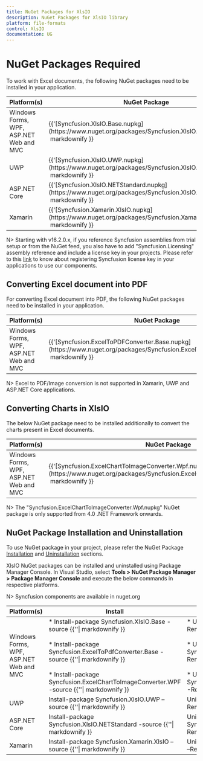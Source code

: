 ```yaml
---
title: NuGet Packages for XlsIO
description: NuGet Packages for XlsIO library
platform: file-formats
control: XlsIO
documentation: UG
---
```

# NuGet Packages Required

To work with Excel documents, the following NuGet packages need to be installed in your application.

<table>
<tr>
<thead>
<th><b>Platform(s)</b></th>
<th><b>NuGet Package</b></th>
</thead>
</tr>
<tr>
<td>
Windows Forms, WPF, ASP.NET Web and MVC
</td>
<td>
{{'[Syncfusion.XlsIO.Base.nupkg](https://www.nuget.org/packages/Syncfusion.XlsIO.Base/)'| markdownify }}
</td>
</tr>
<tr>
<td>
UWP
</td>
<td>
{{'[Syncfusion.XlsIO.UWP.nupkg](https://www.nuget.org/packages/Syncfusion.XlsIO.UWP/)'| markdownify }}
</td>
</tr>
<tr>
<td>
ASP.NET Core
</td>
<td>
{{'[Syncfusion.XlsIO.NETStandard.nupkg](https://www.nuget.org/packages/Syncfusion.XlsIO.NETStandard/)'| markdownify }}
</td>
</tr>
<tr>
<td>
Xamarin
</td>
<td>
{{'[Syncfusion.Xamarin.XlsIO.nupkg](https://www.nuget.org/packages/Syncfusion.Xamarin.XlsIO/)'| markdownify }}
</td>
</tr>
</table>

N> Starting with v16.2.0.x, if you reference Syncfusion assemblies from trial setup or from the NuGet feed, you also have to add "Syncfusion.Licensing" assembly reference and include a license key in your projects. Please refer to this [link](https://help.syncfusion.com/common/essential-studio/licensing/license-key) to know about registering Syncfusion license key in your applications to use our components.


## Converting Excel document into PDF

For converting Excel document into PDF, the following NuGet packages need to be installed in your application.

<table>
<tr>
<thead>
<th><b>Platform(s)</b></th>
<th><b>NuGet Package</b></th>
</thead>
</tr>
<tr>
<td>
Windows Forms, WPF, ASP.NET Web and MVC
</td>
<td>
{{'[Syncfusion.ExcelToPDFConverter.Base.nupkg](https://www.nuget.org/packages/Syncfusion.ExcelToPdfConverter.Base/)'| markdownify }}
</td>
</tr>
</table>

N> Excel to PDF/Image conversion is not supported in Xamarin, UWP and ASP.NET Core applications.

## Converting Charts in XlsIO

The below NuGet package need to be installed additionally to convert the charts present in Excel documents.

<table>
<tr>
<thead>
<th><b>Platform(s)</b></th>
<th><b>NuGet Package</b></th>
</thead>
</tr>
<tr>
<td>
Windows Forms, WPF, ASP.NET Web and MVC
</td>
<td>
{{'[Syncfusion.ExcelChartToImageConverter.Wpf.nupkg](https://www.nuget.org/packages/Syncfusion.ExcelChartToImageConverter.WPF/)'| markdownify }}
</td>
</tr>
</table>

N> The "Syncfusion.ExcelChartToImageConverter.Wpf.nupkg" NuGet package is only supported from 4.0 .NET Framework onwards. 

## NuGet Package Installation and Uninstallation

To use NuGet package in your project, please refer the NuGet Package [Installation](https://help.syncfusion.com/extension/syncfusion-nuget-packages/nuget-install-and-configuration) and [Uninstallation](https://help.syncfusion.com/extension/syncfusion-nuget-packages/nuget-uninstallation-process) sections.

XlsIO NuGet packages can be installed and uninstalled using Package Manager Console. In Visual Studio, select **Tools > NuGet Package Manager > Package Manager Console** and execute the below commands in respective platforms.

N> Syncfusion components are available in nuget.org

<table>
<tr>
<thead>
<th><b>Platform(s)</b></th>
<th><b>Install</b></th>
<th><b>UnInstall</b></th>
</thead>
</tr>
<tr>
<td>
Windows Forms, WPF, ASP.NET Web and MVC
</td>
<td>
* Install-package Syncfusion.XlsIO.Base -source {{'<https://nuget.syncfusion.com/nuget_windows-forms/nuget/getsyncfusionpackages/windows-forms/>'| markdownify }}<br/><br/>
* Install-package Syncfusion.ExcelToPdfConverter.Base -source {{'<https://nuget.syncfusion.com/nuget_windows-forms/nuget/getsyncfusionpackages/windows-forms/>'| markdownify }}<br/><br/>
* Install-package Syncfusion.ExcelChartToImageConverter.WPF -source {{'<https://nuget.syncfusion.com/nuget_windows-forms/nuget/getsyncfusionpackages/windows-forms/>'| markdownify }}
</td>
<td>
* Uninstall-package Syncfusion.XlsIO.Base -RemoveDependencies <br/><br/>
* Uninstall-package Syncfusion.ExcelToPdfConverter.Base -RemoveDependencies <br/><br/>
* Uninstall-package Syncfusion.ExcelChartToImageConverter.WPF -RemoveDependencies                             
</td>
</tr>
<tr>
<td>
UWP
</td>
<td>
Install-package Syncfusion.XlsIO.UWP –source {{'<https://nuget.syncfusion.com/nuget_universalwindows/nuget/getsyncfusionpackages/universalwindows>'| markdownify }}
</td>
<td>
Uninstall-package Syncfusion.XlsIO.UWP –RemoveDependencies
</td>
</tr>
<tr>
<td>
ASP.NET Core
</td>
<td>
Install-package Syncfusion.XlsIO.NETStandard -source {{'<https://nuget.syncfusion.com/nuget_aspnetcore/nuget/getsyncfusionpackages/aspnetcore>'| markdownify }}
</td>
<td>
Uninstall-package Syncfusion.XlsIO.NETStandard –RemoveDependencies
</td>
</tr>
<tr>
<td>
Xamarin
</td>
<td>
Install-package Syncfusion.Xamarin.XlsIO –source {{'<https://nuget.syncfusion.com/nuget_xamarin/nuget/getsyncfusionpackages/xamarin>'| markdownify }}
</td>
<td>
Uninstall-package Syncfusion.Xamarin.XlsIO –RemoveDependencies
</td>
</tr>
</table>